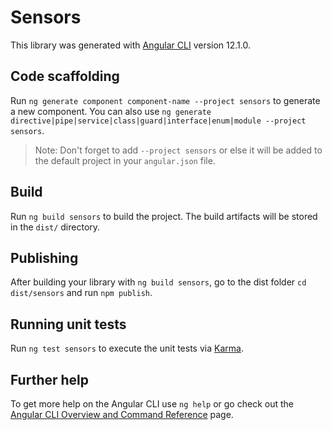 # Sensors

This library was generated with [Angular CLI](https://github.com/angular/angular-cli) version 12.1.0.

## Code scaffolding

Run `ng generate component component-name --project sensors` to generate a new component. You can also use `ng generate directive|pipe|service|class|guard|interface|enum|module --project sensors`.
> Note: Don't forget to add `--project sensors` or else it will be added to the default project in your `angular.json` file. 

## Build

Run `ng build sensors` to build the project. The build artifacts will be stored in the `dist/` directory.

## Publishing

After building your library with `ng build sensors`, go to the dist folder `cd dist/sensors` and run `npm publish`.

## Running unit tests

Run `ng test sensors` to execute the unit tests via [Karma](https://karma-runner.github.io).

## Further help

To get more help on the Angular CLI use `ng help` or go check out the [Angular CLI Overview and Command Reference](https://angular.io/cli) page.
